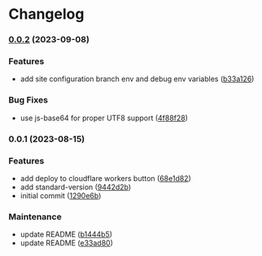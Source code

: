 # Changelog

### [0.0.2](https://github.com/zanechua/comment-worker/compare/v0.0.1...v0.0.2) (2023-09-08)


### Features

* add site configuration branch env and debug env variables ([b33a126](https://github.com/zanechua/comment-worker/commit/b33a1260d2a316ffe8324be09619ed879bf5f994))


### Bug Fixes

* use js-base64 for proper UTF8 support ([4f88f28](https://github.com/zanechua/comment-worker/commit/4f88f2869e6fc3915fbbead956fc5eeab582d48d))

### 0.0.1 (2023-08-15)


### Features

* add deploy to cloudflare workers button ([68e1d82](https://github.com/zanechua/comment-worker/commit/68e1d82fafb9be2798ab45e835ada2ea0c59f529))
* add standard-version ([9442d2b](https://github.com/zanechua/comment-worker/commit/9442d2b24b1582346de45aa1e10afa08cff6c457))
* initial commit ([1290e6b](https://github.com/zanechua/comment-worker/commit/1290e6b63c6bd6872673d5133ae21bd89c967dcf))


### Maintenance

* update README ([b1444b5](https://github.com/zanechua/comment-worker/commit/b1444b5dd58b10a154ddc653056153eed31e2721))
* update README ([e33ad80](https://github.com/zanechua/comment-worker/commit/e33ad80427807edeeb10bf34a93df324de6e3e15))
